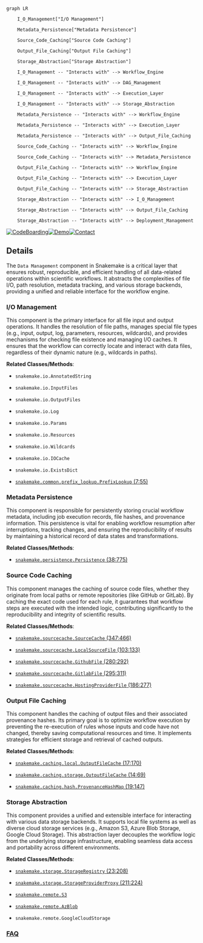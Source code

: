 ```mermaid

graph LR

    I_O_Management["I/O Management"]

    Metadata_Persistence["Metadata Persistence"]

    Source_Code_Caching["Source Code Caching"]

    Output_File_Caching["Output File Caching"]

    Storage_Abstraction["Storage Abstraction"]

    I_O_Management -- "Interacts with" --> Workflow_Engine

    I_O_Management -- "Interacts with" --> DAG_Management

    I_O_Management -- "Interacts with" --> Execution_Layer

    I_O_Management -- "Interacts with" --> Storage_Abstraction

    Metadata_Persistence -- "Interacts with" --> Workflow_Engine

    Metadata_Persistence -- "Interacts with" --> Execution_Layer

    Metadata_Persistence -- "Interacts with" --> Output_File_Caching

    Source_Code_Caching -- "Interacts with" --> Workflow_Engine

    Source_Code_Caching -- "Interacts with" --> Metadata_Persistence

    Output_File_Caching -- "Interacts with" --> Workflow_Engine

    Output_File_Caching -- "Interacts with" --> Execution_Layer

    Output_File_Caching -- "Interacts with" --> Storage_Abstraction

    Storage_Abstraction -- "Interacts with" --> I_O_Management

    Storage_Abstraction -- "Interacts with" --> Output_File_Caching

    Storage_Abstraction -- "Interacts with" --> Deployment_Management

```



[![CodeBoarding](https://img.shields.io/badge/Generated%20by-CodeBoarding-9cf?style=flat-square)](https://github.com/CodeBoarding/GeneratedOnBoardings)[![Demo](https://img.shields.io/badge/Try%20our-Demo-blue?style=flat-square)](https://www.codeboarding.org/demo)[![Contact](https://img.shields.io/badge/Contact%20us%20-%20contact@codeboarding.org-lightgrey?style=flat-square)](mailto:contact@codeboarding.org)



## Details



The `Data Management` component in Snakemake is a critical layer that ensures robust, reproducible, and efficient handling of all data-related operations within scientific workflows. It abstracts the complexities of file I/O, path resolution, metadata tracking, and various storage backends, providing a unified and reliable interface for the workflow engine.



### I/O Management

This component is the primary interface for all file input and output operations. It handles the resolution of file paths, manages special file types (e.g., input, output, log, parameters, resources, wildcards), and provides mechanisms for checking file existence and managing I/O caches. It ensures that the workflow can correctly locate and interact with data files, regardless of their dynamic nature (e.g., wildcards in paths).





**Related Classes/Methods**:



- `snakemake.io.AnnotatedString`

- `snakemake.io.InputFiles`

- `snakemake.io.OutputFiles`

- `snakemake.io.Log`

- `snakemake.io.Params`

- `snakemake.io.Resources`

- `snakemake.io.Wildcards`

- `snakemake.io.IOCache`

- `snakemake.io.ExistsDict`

- <a href="https://github.com/snakemake/snakemake/blob/main/src/snakemake/common/prefix_lookup.py#L7-L55" target="_blank" rel="noopener noreferrer">`snakemake.common.prefix_lookup.PrefixLookup` (7:55)</a>





### Metadata Persistence

This component is responsible for persistently storing crucial workflow metadata, including job execution records, file hashes, and provenance information. This persistence is vital for enabling workflow resumption after interruptions, tracking changes, and ensuring the reproducibility of results by maintaining a historical record of data states and transformations.





**Related Classes/Methods**:



- <a href="https://github.com/snakemake/snakemake/blob/main/src/snakemake/persistence.py#L38-L775" target="_blank" rel="noopener noreferrer">`snakemake.persistence.Persistence` (38:775)</a>





### Source Code Caching

This component manages the caching of source code files, whether they originate from local paths or remote repositories (like GitHub or GitLab). By caching the exact code used for each rule, it guarantees that workflow steps are executed with the intended logic, contributing significantly to the reproducibility and integrity of scientific results.





**Related Classes/Methods**:



- <a href="https://github.com/snakemake/snakemake/blob/main/src/snakemake/sourcecache.py#L347-L466" target="_blank" rel="noopener noreferrer">`snakemake.sourcecache.SourceCache` (347:466)</a>

- <a href="https://github.com/snakemake/snakemake/blob/main/src/snakemake/sourcecache.py#L103-L133" target="_blank" rel="noopener noreferrer">`snakemake.sourcecache.LocalSourceFile` (103:133)</a>

- <a href="https://github.com/snakemake/snakemake/blob/main/src/snakemake/sourcecache.py#L280-L292" target="_blank" rel="noopener noreferrer">`snakemake.sourcecache.GithubFile` (280:292)</a>

- <a href="https://github.com/snakemake/snakemake/blob/main/src/snakemake/sourcecache.py#L295-L311" target="_blank" rel="noopener noreferrer">`snakemake.sourcecache.GitlabFile` (295:311)</a>

- <a href="https://github.com/snakemake/snakemake/blob/main/src/snakemake/sourcecache.py#L186-L277" target="_blank" rel="noopener noreferrer">`snakemake.sourcecache.HostingProviderFile` (186:277)</a>





### Output File Caching

This component handles the caching of output files and their associated provenance hashes. Its primary goal is to optimize workflow execution by preventing the re-execution of rules whose inputs and code have not changed, thereby saving computational resources and time. It implements strategies for efficient storage and retrieval of cached outputs.





**Related Classes/Methods**:



- <a href="https://github.com/snakemake/snakemake/blob/main/src/snakemake/caching/local.py#L17-L170" target="_blank" rel="noopener noreferrer">`snakemake.caching.local.OutputFileCache` (17:170)</a>

- <a href="https://github.com/snakemake/snakemake/blob/main/src/snakemake/caching/storage.py#L14-L69" target="_blank" rel="noopener noreferrer">`snakemake.caching.storage.OutputFileCache` (14:69)</a>

- <a href="https://github.com/snakemake/snakemake/blob/main/src/snakemake/caching/hash.py#L19-L147" target="_blank" rel="noopener noreferrer">`snakemake.caching.hash.ProvenanceHashMap` (19:147)</a>





### Storage Abstraction

This component provides a unified and extensible interface for interacting with various data storage backends. It supports local file systems as well as diverse cloud storage services (e.g., Amazon S3, Azure Blob Storage, Google Cloud Storage). This abstraction layer decouples the workflow logic from the underlying storage infrastructure, enabling seamless data access and portability across different environments.





**Related Classes/Methods**:



- <a href="https://github.com/snakemake/snakemake/blob/main/src/snakemake/storage.py#L23-L208" target="_blank" rel="noopener noreferrer">`snakemake.storage.StorageRegistry` (23:208)</a>

- <a href="https://github.com/snakemake/snakemake/blob/main/src/snakemake/storage.py#L211-L224" target="_blank" rel="noopener noreferrer">`snakemake.storage.StorageProviderProxy` (211:224)</a>

- <a href="https://github.com/snakemake/snakemake/blob/main/src/snakemake/remote/S3.py" target="_blank" rel="noopener noreferrer">`snakemake.remote.S3`</a>

- <a href="https://github.com/snakemake/snakemake/blob/main/src/snakemake/remote/AzBlob.py" target="_blank" rel="noopener noreferrer">`snakemake.remote.AzBlob`</a>

- `snakemake.remote.GoogleCloudStorage`









### [FAQ](https://github.com/CodeBoarding/GeneratedOnBoardings/tree/main?tab=readme-ov-file#faq)